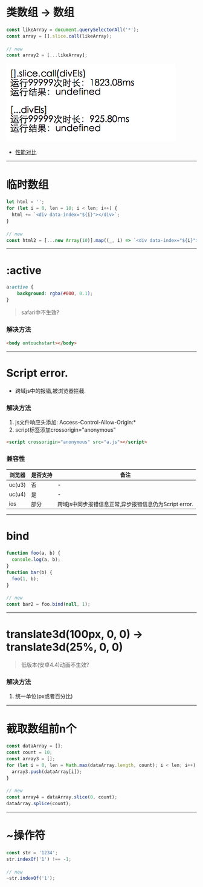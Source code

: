 # 类数组 -> 数组

```js
const likeArray = document.querySelectorAll('*');
const array = [].slice.call(likeArray);

// new
const array2 = [...likeArray];
```
![](./img/1.png)
- [性能对比](https://soneway.github.io/js/perf.html)

---

# 临时数组
```js
let html = '';
for (let i = 0, len = 10; i < len; i++) {
  html += `<div data-index="${i}"></div>`;
}

// new
const html2 = [...new Array(10)].map((_, i) => `<div data-index="${i}"></div>`).join('');
```

---

# :active
```scss
a:active {
    background: rgba(#000, 0.1);
}
```
> safari中不生效?
### 解决方法
```html
<body ontouchstart></body>
```

---

# Script error.
- 跨域js中的报错,被浏览器拦截
### 解决方法
  1. js文件响应头添加: Access-Control-Allow-Origin:*
  1. script标签添加crossorigin="anonymous"
```html
<script crossorigin="anonymous" src="a.js"></script>
```
### 兼容性
浏览器 | 是否支持 | 备注
---|---|---
uc(u3) | 否 | -
uc(u4) | 是 | -
ios | 部分 | 跨域js中同步报错信息正常,异步报错信息仍为Script error.

---

# bind
```js
function foo(a, b) {
  console.log(a, b);
}
function bar(b) {
  foo(1, b);
}

// new
const bar2 = foo.bind(null, 1);
```

---

# translate3d(100px, 0, 0) -> translate3d(25%, 0, 0)
> 低版本(安卓4.4)动画不生效?
### 解决方法
  1. 统一单位(px或者百分比)

---

# 截取数组前n个
```js
const dataArray = [];
const count = 10;
const array3 = [];
for (let i = 0, len = Math.max(dataArray.length, count); i < len; i++) {
  array3.push(dataArray[i]);
}

// new
const array4 = dataArray.slice(0, count);
dataArray.splice(count);
```

---

# ~操作符
```js
const str = '1234';
str.indexOf('1') !== -1;

// new
~str.indexOf('1');
```
